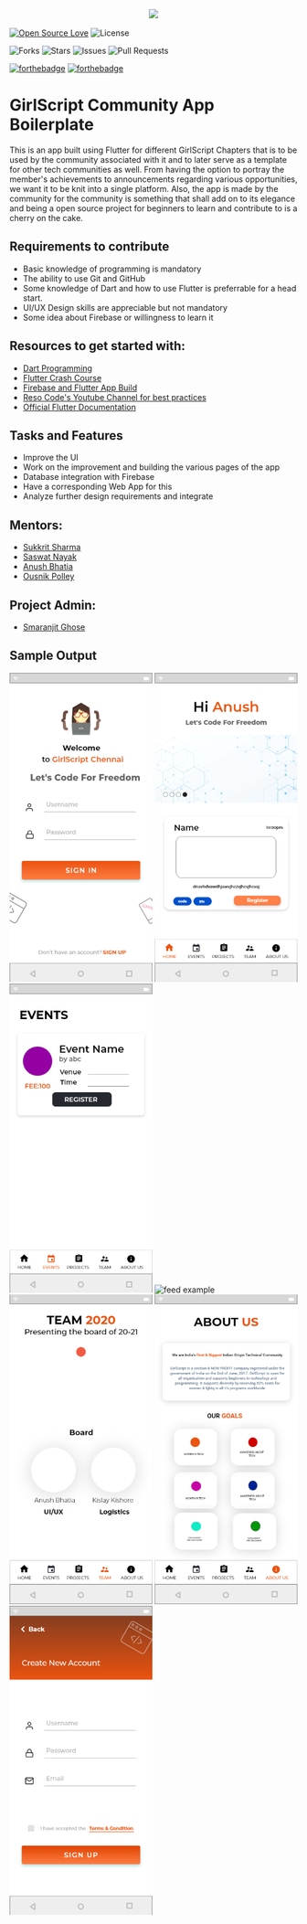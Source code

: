 <p align="center"><img width=30% src="https://github.com/smaranjitghose/DeepDataDump/blob/master/gssoc3.png"></p>


[![Open Source Love](https://badges.frapsoft.com/os/v1/open-source-175x29.png?v=103)](https://github.com/ellerbrock/open-source-badges/)
![License](https://img.shields.io/github/license/smaranjitghose/girlscript_app?style=for-the-badge)

![Forks](https://img.shields.io/github/forks/smaranjitghose/girlscript_app?style=for-the-badge)
![Stars](https://img.shields.io/github/stars/smaranjitghose/girlscript_app?style=for-the-badge)
![Issues](https://img.shields.io/github/issues/smaranjitghose/girlscript_app?style=for-the-badge)
![Pull Requests](https://img.shields.io/github/issues-pr/smaranjitghose/girlscript_app?style=for-the-badge)

[![forthebadge](https://forthebadge.com/images/badges/built-with-love.svg)](https://forthebadge.com)
[![forthebadge](https://forthebadge.com/images/badges/built-for-android.svg)](https://forthebadge.com)


# GirlScript Community App Boilerplate

This is an app built using Flutter for different GirlScript Chapters that is to be used by the community associated with it and to later serve as a template for other tech communities as well. From having the option to portray the member's achievements to announcements regarding various opportunities, we want it to be knit into a single platform. Also, the app is made by the community for the community is something that shall add on to its elegance and being a open source project for beginners to learn and contribute to is a cherry on the cake. 


## Requirements to contribute

- Basic knowledge of programming is mandatory
-  The ability to use Git and GitHub
- Some knowledge of Dart and how to use Flutter is preferrable for a head start.
- UI/UX Design skills are appreciable but not mandatory
- Some idea about Firebase or willingness to learn it

##  Resources to get started with:
+  [Dart Programming](https://www.youtube.com/watch?v=Ej_Pcr4uC2Q)
+  [Flutter Crash Course](https://www.youtube.com/watch?v=pTJJsmejUOQ)
+  [Firebase and Flutter  App Build](https://www.youtube.com/playlist?list=PL4cUxeGkcC9j--TKIdkb3ISfRbJeJYQwC)
+  [Reso Code's Youtube Channel for best practices](https://www.youtube.com/channel/UCSIvrn68cUk8CS8MbtBmBkA/featured)
+  [Official Flutter Documentation](https://flutter.dev/docs)

## Tasks and Features

* Improve the UI
* Work on the improvement and building the various pages of the app
* Database integration with  Firebase
* Have a corresponding Web App for this
* Analyze further design requirements and integrate


## Mentors:
* [Sukkrit Sharma](https://github.com/sukkritsharmaofficial)
* [Saswat Nayak](https://github.com/swat1998)
* [Anush Bhatia](https://github.com/anushbhatia)
* [Ousnik Polley](https://github.com/ousnik)

## Project Admin:
* [Smaranjit Ghose](https://github.com/smaranjitghose)



## Sample Output 

<p>
  <img src="https://raw.githubusercontent.com/sukkritsharmaofficial/PyDepo/master/Girlscript%20ui/Sign%20In.png" alt="feed example" width="250"> 
  <img src="https://raw.githubusercontent.com/sukkritsharmaofficial/PyDepo/master/Girlscript%20ui/Home.png" alt="feed example" width="250">
  <img src="https://raw.githubusercontent.com/sukkritsharmaofficial/PyDepo/master/Girlscript%20ui/Events.png" alt="feed example" width="250">
  <img src="https://raw.githubusercontent.com/sukkritsharmaofficial/PyDepo/master/Girlscript%20ui/iPhone%20X-XS-11%20Pro%20%E2%80%93%204.png" alt="feed example" width="250">
  <img src="https://raw.githubusercontent.com/sukkritsharmaofficial/PyDepo/master/Girlscript%20ui/Team.png" alt="feed example" width="250">
  <img src="https://raw.githubusercontent.com/sukkritsharmaofficial/PyDepo/master/Girlscript%20ui/About%20us.png" alt="feed example" width="250">
  <img src="https://raw.githubusercontent.com/sukkritsharmaofficial/PyDepo/master/Girlscript%20ui/Sign%20Up.png" alt="feed example" width="250">
</p>
